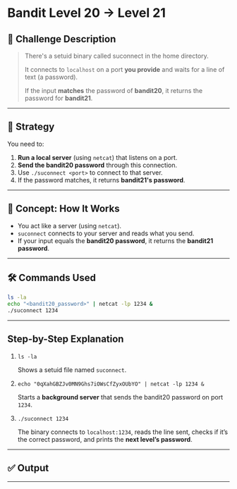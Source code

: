 # **Bandit Level 20 → Level 21**

## **🧩 Challenge Description**

> There's a setuid binary called suconnect in the home directory.
> 
> 
> It connects to `localhost` on a port **you provide** and waits for a line of text (a password).
> 
> If the input **matches** the password of **bandit20**, it returns the password for **bandit21**.
> 

---

## 📘 Strategy

You need to:

1. **Run a local server** (using `netcat`) that listens on a port.
2. **Send the bandit20 password** through this connection.
3. Use `./suconnect <port>` to connect to that server.
4. If the password matches, it returns **bandit21's password**.

---

## 🧠 Concept: How It Works

- You act like a server (using `netcat`).
- `suconnect` connects to your server and reads what you send.
- If your input equals the **bandit20 password**, it returns the **bandit21 password**.

---

## 🛠️ Commands Used

```bash
ls -la
echo "<bandit20_password>" | netcat -lp 1234 &
./suconnect 1234
```

---

## Step-by-Step Explanation

1. `ls -la`
    
    Shows a setuid file named `suconnect`.
    
2. `echo "0qXahGBZJv0MN9Ghs7iOWsCfZyxOUbYO" | netcat -lp 1234 &`
    
    Starts a **background server** that sends the bandit20 password on port `1234`.
    
3. `./suconnect 1234`
    
    The binary connects to `localhost:1234`, reads the line sent, checks if it’s the correct password, and prints the **next level’s password**.
    

---

## ✅ Output

---